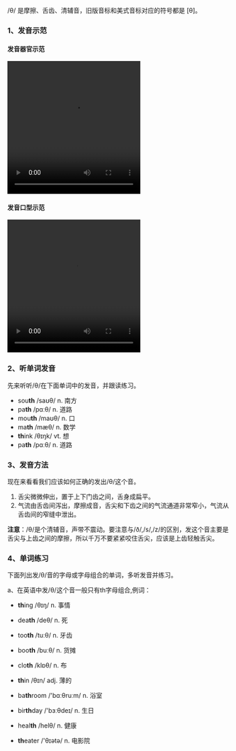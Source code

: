 /θ/ 是摩擦、舌齿、清辅音，旧版音标和美式音标对应的符号都是 [θ]。

### 1、发音示范

#### 发音器官示范

<video src="./th-1.mp4" width="300px" height="300px" controls="controls"></video>

#### 发音口型示范

<video src="./th.mp4" width="300px" height="300px" controls="controls"></video>



### 2、听单词发音

先来听听/θ/在下面单词中的发音，并跟读练习。

- sou**th** /saʊθ/ n. 南方
- pa**th** /pɑːθ/ n. 道路
- mou**th** /maʊθ/ n. 口
- ma**th** /mæθ/ n. 数学
- **th**ink /θɪŋk/ vt. 想
- pa**th** /pɑːθ/ n. 道路



### 3、发音方法

现在来看看我们应该如何正确的发出/θ/这个音。

1. 舌尖微微伸出，置于上下门齿之间，舌身成扁平。
2. 气流由舌齿间泻出，摩擦成音，舌尖和下齿之间的气流通道非常窄小，气流从舌齿间的窄缝中泄出。

**注意**：/θ/是个清辅音，声带不震动。要注意与/ð/,/s/,/z/的区别，发这个音主要是舌尖与上齿之间的摩擦，所以千万不要紧紧咬住舌尖，应该是上齿轻触舌尖。



### 4、单词练习

下面列出发/θ/音的字母或字母组合的单词，多听发音并练习。

a、在英语中发/θ/这个音一般只有th字母组合,例词：

- **th**ing /θɪŋ/ n. 事情
- dea**th** /deθ/ n. 死
- too**th** /tuːθ/ n. 牙齿
- boo**th** /buːθ/ n. 货摊
- clo**th** /klɒθ/ n. 布
- **th**in /θɪn/ adj. 薄的

- ba**th**room /'bɑːθruːm/ n. 浴室
- bir**th**day /'bɜːθdeɪ/ n. 生日
- heal**th** /helθ/ n. 健康
- **th**eater /'θɪətə/ n. 电影院